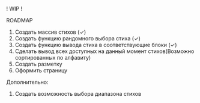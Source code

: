 ! WIP !


ROADMAP 

1. Создать массив стихов (✓)
2. Создать функцию рандомного выбора стиха (✓)
3. Создать функцию вывода стиха в соответствующие блоки (✓)
4. Сделать вывод всех доступных на данный момент стихов(Возможно сортированных по алфавиту)
5. Создать разметку
6. Оформить страницу

Дополнительно: 
1. Создать возможность выбора диапазона стихов
